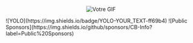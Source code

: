 <p align="center">
  <img src="https://github.com/CB-Info/CB-Info/blob/main/me.gif" alt="Votre GIF" />
</p>
![YOLO](https://img.shields.io/badge/YOLO-YOUR_TEXT-ff69b4)
![Public Sponsors](https://img.shields.io/github/sponsors/CB-Info?label=Public%20Sponsors)


<!--

**CB-Info/CB-Info** is a ✨ _special_ ✨ repository because its `README.md` (this file) appears on your GitHub profile.

Here are some ideas to get you started:

- Hi there 👋
- 🔭 I’m currently working on ...
- 🌱 I’m currently learning ...
- 👯 I’m looking to collaborate on ...
- 🤔 I’m looking for help with ...
- 💬 Ask me about ...
- 📫 How to reach me: ...
- 😄 Pronouns: ...
- ⚡ Fun fact: ...
-->
